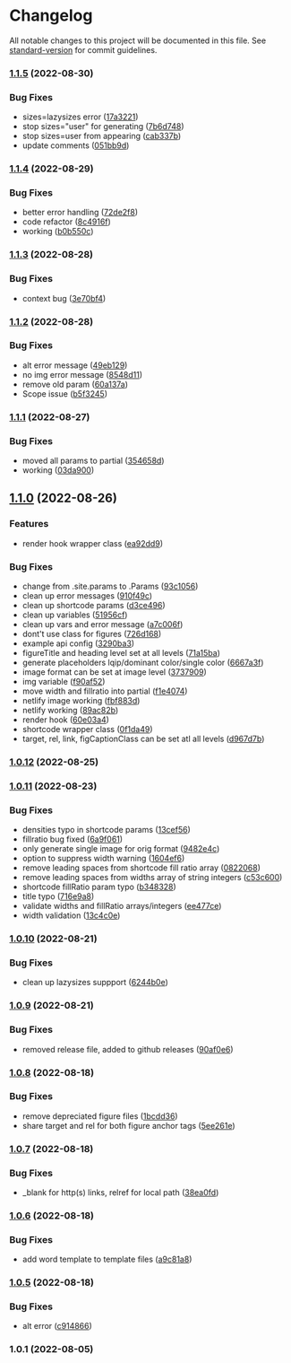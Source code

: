 # Changelog

All notable changes to this project will be documented in this file. See [standard-version](https://github.com/conventional-changelog/standard-version) for commit guidelines.

### [1.1.5](/github.com/powerfulweb/hugo-image/compare/v1.1.4...v1.1.5) (2022-08-30)


### Bug Fixes

* sizes=lazysizes error ([17a3221](/github.com/powerfulweb/hugo-image/commit/17a32217e6586fb373804916231e8ee76a053af4))
* stop sizes="user" for generating ([7b6d748](/github.com/powerfulweb/hugo-image/commit/7b6d748a3ce3a2a988cd99222153a99502c08330))
* stop sizes=user from appearing ([cab337b](/github.com/powerfulweb/hugo-image/commit/cab337b6a33d0076fe20374073e7040a80be49c6))
* update comments ([051bb9d](/github.com/powerfulweb/hugo-image/commit/051bb9dc2c61410c2fdbac534c3147f76eabc59a))

### [1.1.4](/github.com/powerfulweb/hugo-image/compare/v1.1.3...v1.1.4) (2022-08-29)


### Bug Fixes

* better error handling ([72de2f8](/github.com/powerfulweb/hugo-image/commit/72de2f8481c6314f37bbb059a18d0e4888cb5b33))
* code refactor ([8c4916f](/github.com/powerfulweb/hugo-image/commit/8c4916f783927279fe82d16f403a98ea75ed5807))
* working ([b0b550c](/github.com/powerfulweb/hugo-image/commit/b0b550c1a5aab39944dc5c0332cd72b81cad8f30))

### [1.1.3](/github.com/powerfulweb/hugo-image/compare/v1.1.2...v1.1.3) (2022-08-28)


### Bug Fixes

* context bug ([3e70bf4](/github.com/powerfulweb/hugo-image/commit/3e70bf457b847e48a2636c9fd8832e56d64ae058))

### [1.1.2](/github.com/powerfulweb/hugo-image/compare/v1.1.1...v1.1.2) (2022-08-28)


### Bug Fixes

* alt error message ([49eb129](/github.com/powerfulweb/hugo-image/commit/49eb12903c34f5e6e54bfa6288f1fafe5e9df74b))
* no img error message ([8548d11](/github.com/powerfulweb/hugo-image/commit/8548d11746fd733c91a040bc212a506cee976463))
* remove old param ([60a137a](/github.com/powerfulweb/hugo-image/commit/60a137abb6f8f6553a9d960c7a24d453c5d44db2))
* Scope issue ([b5f3245](/github.com/powerfulweb/hugo-image/commit/b5f32454dda73f54885cae178c071a7782cb9412))

### [1.1.1](/github.com/powerfulweb/hugo-image/compare/v1.1.0...v1.1.1) (2022-08-27)


### Bug Fixes

* moved all params to partial ([354658d](/github.com/powerfulweb/hugo-image/commit/354658d090b0a90be00243785b0db76063b7608d))
* working ([03da900](/github.com/powerfulweb/hugo-image/commit/03da900ba01ab1e49fd431dc2daca60c08049c53))

## [1.1.0](/github.com/powerfulweb/hugo-image/compare/v1.0.12...v1.1.0) (2022-08-26)


### Features

* render hook wrapper class ([ea92dd9](/github.com/powerfulweb/hugo-image/commit/ea92dd947dd4fe36548efbc0a5673e1e14fdee8e))


### Bug Fixes

* change from .site.params to .Params ([93c1056](/github.com/powerfulweb/hugo-image/commit/93c1056bbe60c4985907cede65be7600ff9cf55a))
* clean up error messages ([910f49c](/github.com/powerfulweb/hugo-image/commit/910f49cd56bf22eafe1c91fe60186683568bd85c))
* clean up shortcode params ([d3ce496](/github.com/powerfulweb/hugo-image/commit/d3ce496292a9b67d91bddc1594f633c78fcd5631))
* clean up variables ([51956cf](/github.com/powerfulweb/hugo-image/commit/51956cf74af482cca98bf5e3afd23bbdf2ad1276))
* clean up vars and error message ([a7c006f](/github.com/powerfulweb/hugo-image/commit/a7c006f37bf9194fbebd6396e0a97577fd94a302))
* dont't use class for figures ([726d168](/github.com/powerfulweb/hugo-image/commit/726d168d5ef9ed8070a6b78c2cbba89f55945840))
* example api config ([3290ba3](/github.com/powerfulweb/hugo-image/commit/3290ba3d1b08278910d482c44dd5555b3246f0a4))
* figureTitle and heading level set at all levels ([71a15ba](/github.com/powerfulweb/hugo-image/commit/71a15ba8f2d9b405480ad5a4817c6b0a354f11e7))
* generate placeholders lqip/dominant color/single color ([6667a3f](/github.com/powerfulweb/hugo-image/commit/6667a3f9f2dcbbefd76e4d052d1ad222008cc0e9))
* image format can be set at image level ([3737909](/github.com/powerfulweb/hugo-image/commit/3737909bb83a6d09c4f7f1cbc00d771567d26875))
* img variable ([f90af52](/github.com/powerfulweb/hugo-image/commit/f90af52fa53a1f81aef8d18732611b9df08799e2))
* move width and fillratio into partial ([f1e4074](/github.com/powerfulweb/hugo-image/commit/f1e4074704f5bdeeecc38b5e1ff830fbeefd2f22))
* netlify image working ([fbf883d](/github.com/powerfulweb/hugo-image/commit/fbf883d0f4afb01df514e8585ba27eead0d1f43b))
* netlify working ([89ac82b](/github.com/powerfulweb/hugo-image/commit/89ac82b800e104538a3fe69a7166117367be04b4))
* render hook ([60e03a4](/github.com/powerfulweb/hugo-image/commit/60e03a47ca9441bf13084b60b52dba36f5685cc6))
* shortcode wrapper class ([0f1da49](/github.com/powerfulweb/hugo-image/commit/0f1da49cc60fa6a60ae5753e7770f51885957746))
* target, rel, link, figCaptionClass can be set atl all levels ([d967d7b](/github.com/powerfulweb/hugo-image/commit/d967d7bcea010b112e951f1ad4a0fb5057704844))

### [1.0.12](/github.com/powerfulweb/hugo-image/compare/v1.0.11...v1.0.12) (2022-08-25)

### [1.0.11](/github.com/powerfulweb/hugo-image/compare/v1.0.10...v1.0.11) (2022-08-23)


### Bug Fixes

* densities typo in shortcode params ([13cef56](/github.com/powerfulweb/hugo-image/commit/13cef56e3d1551bb13f9e5d5d36ae22a82bc800b))
* fillratio bug fixed ([6a9f061](/github.com/powerfulweb/hugo-image/commit/6a9f061e073ffc10ea2476cd99efeaba37e54bb9))
* only generate single image for orig format ([9482e4c](/github.com/powerfulweb/hugo-image/commit/9482e4c91713aba3e6e27023f51db6fc59906bc6))
* option to suppress width warning ([1604ef6](/github.com/powerfulweb/hugo-image/commit/1604ef6c6c88d70287e7c140f2a7055ab4539121))
* remove leading spaces from shortcode fill ratio array ([0822068](/github.com/powerfulweb/hugo-image/commit/0822068fc1f500121bc7f0aa1919f865ec5124a1))
* remove leading spaces from widths array of string integers ([c53c600](/github.com/powerfulweb/hugo-image/commit/c53c6000d5972ed46af21f63d6cad233bbe3f8f2))
* shortcode fillRatio param typo ([b348328](/github.com/powerfulweb/hugo-image/commit/b3483288c54aed082b1313289e124893080a6165))
* title typo ([716e9a8](/github.com/powerfulweb/hugo-image/commit/716e9a8d105e411ee9958d1f0ebf9fb85b9280ff))
* validate widths and fillRatio arrays/integers ([ee477ce](/github.com/powerfulweb/hugo-image/commit/ee477ceb27f513c551d5927d2e840776c4ae2044))
* width validation ([13c4c0e](/github.com/powerfulweb/hugo-image/commit/13c4c0ed10974bfe6162d406d1b463aff4cf7a14))

### [1.0.10](/github.com/powerfulweb/hugo-image/compare/v1.0.9...v1.0.10) (2022-08-21)


### Bug Fixes

* clean up lazysizes suppport ([6244b0e](/github.com/powerfulweb/hugo-image/commit/6244b0ea59b1e55650ad7b3e6c4322eb122ea4f5))

### [1.0.9](/github.com/powerfulweb/hugo-image/compare/v1.0.8...v1.0.9) (2022-08-21)


### Bug Fixes

* removed release file, added to github releases ([90af0e6](/github.com/powerfulweb/hugo-image/commit/90af0e6b19f8cb3b0d3be591bbe2721cd382facd))

### [1.0.8](/github.com/powerfulweb/hugo-image/compare/v1.0.7...v1.0.8) (2022-08-18)


### Bug Fixes

* remove depreciated figure  files ([1bcdd36](/github.com/powerfulweb/hugo-image/commit/1bcdd3602cf98402ed211a6cb1a48e084786185e))
* share target and rel for both figure anchor tags ([5ee261e](/github.com/powerfulweb/hugo-image/commit/5ee261ec61ed9a3c4ec018e351748b3afe4f14a5))

### [1.0.7](/github.com/powerfulweb/hugo-image/compare/v1.0.6...v1.0.7) (2022-08-18)


### Bug Fixes

* _blank for http(s) links, relref for local path ([38ea0fd](/github.com/powerfulweb/hugo-image/commit/38ea0fd0c654dae46acac0fe9422f8462f0d2268))

### [1.0.6](/github.com/powerfulweb/hugo-image/compare/v1.0.5...v1.0.6) (2022-08-18)


### Bug Fixes

* add word template to template files ([a9c81a8](/github.com/powerfulweb/hugo-image/commit/a9c81a84a85058828e907bdc85a55f7a543623aa))

### [1.0.5](/github.com/powerfulweb/hugo-image/compare/v1.0.4...v1.0.5) (2022-08-18)


### Bug Fixes

* alt error ([c914866](/github.com/powerfulweb/hugo-image/commit/c91486622c5c0f5a3439645f9f86bf7e826b8554))

### 1.0.1 (2022-08-05)

